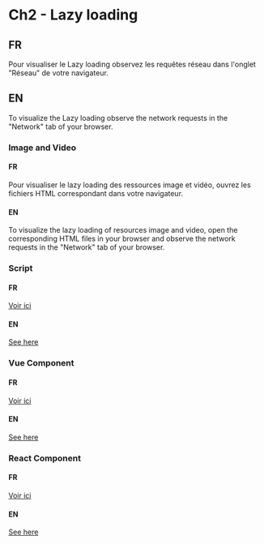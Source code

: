 # Ch2 - Lazy loading

## FR
Pour visualiser le Lazy loading observez les requêtes réseau dans l'onglet "Réseau" de votre navigateur.

## EN
To visualize the Lazy loading observe the network requests in the "Network" tab of your browser.


### Image and Video
#### FR
Pour visualiser le lazy loading des ressources image et vidéo, ouvrez les fichiers HTML correspondant dans votre navigateur.
#### EN
To visualize the lazy loading of resources image and video, open the corresponding HTML files in your browser and observe the network requests in the "Network" tab of your browser.


### Script

#### FR
[Voir ici](/script/README.md)

#### EN
[See here](/script/README.md)


### Vue Component

#### FR
[Voir ici](/vue-async-component/README.md)

#### EN
[See here](/vue-async-component/README.md)


### React Component

#### FR
[Voir ici](/react-async-component/README.md)

#### EN
[See here](/react-async-component/README.md)
